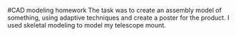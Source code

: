 #CAD modeling homework
The task was to create an assembly model of something, using adaptive techniques and create a poster for the product. I used skeletal modeling to model my telescope mount.